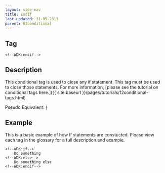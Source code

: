 ```yaml
---
layout: side-nav
title: Endif
last-updated: 31-05-2013
parent: 02conditional
---
```



## Tag

`<!--WDK:endif-->`

## Description

This conditional tag is used to close any if statement. This tag must be used to close those statements.
For more information, [please see the tutorial on conditional tags here.]({{ site.baseurl }}/pages/tutorials/12conditional-tags.html)

Pseudo Equivalent:
`}`

## Example
This is a basic example of how If statements are constucted. Please view each tag in the glossary for a full description and example.

~~~
<!--WDK:if-->
	Do Something
<!--WDK:else-->
	Do something else
<!--WDK:endif-->
~~~